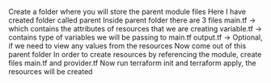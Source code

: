 Create a folder where you will store the parent module files
Here I have created folder called parent
Inside parent folder there are 3 files main.tf -> which contains the attributes of resources that we are creating variable.tf -> contains type of variables we will be passing to main.tf output.tf -> Optional, if we need to view any values from the resources
Now come out of this parent folder
In order to create resources by referencing the module, create files main.tf and provider.tf
Now run terraform init and terraform apply, the resources will be created
